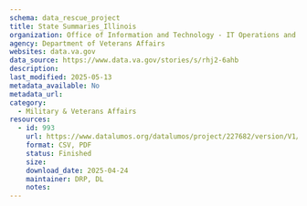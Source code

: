 ```yaml
---
schema: data_rescue_project 
title: State Summaries_Illinois
organization: Office of Information and Technology - IT Operations and Services (ITOPS)
agency: Department of Veterans Affairs
websites: data.va.gov
data_source: https://www.data.va.gov/stories/s/rhj2-6ahb
description: 
last_modified: 2025-05-13
metadata_available: No
metadata_url: 
category:
  - Military & Veterans Affairs 
resources:
  - id: 993
    url: https://www.datalumos.org/datalumos/project/227682/version/V1/view
    format: CSV, PDF
    status: Finished
    size: 
    download_date: 2025-04-24
    maintainer: DRP, DL
    notes: 
---
```

